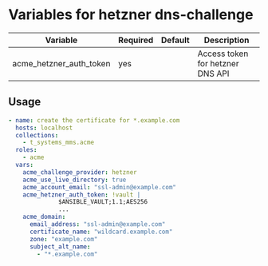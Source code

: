 # Variables for hetzner dns-challenge

| Variable                | Required | Default | Description
|-------------------------|----------|---------|------------
| acme_hetzner_auth_token | yes      |         | Access token for hetzner DNS API

## Usage

```yaml
- name: create the certificate for *.example.com
  hosts: localhost
  collections:
    - t_systems_mms.acme
  roles:
    - acme
  vars:
    acme_challenge_provider: hetzner
    acme_use_live_directory: true
    acme_account_email: "ssl-admin@example.com"
    acme_hetzner_auth_token: !vault |
              $ANSIBLE_VAULT;1.1;AES256
              ...
    acme_domain:
      email_address: "ssl-admin@example.com"
      certificate_name: "wildcard.example.com"
      zone: "example.com"
      subject_alt_name:
        - "*.example.com"
```
